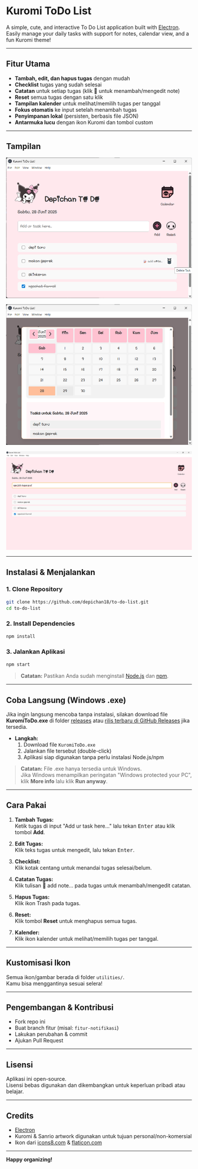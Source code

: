 # Kuromi ToDo List

A simple, cute, and interactive To Do List application built with [Electron](https://electronjs.org). Easily manage your daily tasks with support for notes, calendar view, and a fun Kuromi theme!

---

## Fitur Utama

- **Tambah, edit, dan hapus tugas** dengan mudah
- **Checklist** tugas yang sudah selesai
- **Catatan** untuk setiap tugas (klik 📝 untuk menambah/mengedit note)
- **Reset** semua tugas dengan satu klik
- **Tampilan kalender** untuk melihat/memilih tugas per tanggal
- **Fokus otomatis** ke input setelah menambah tugas
- **Penyimpanan lokal** (persisten, berbasis file JSON)
- **Antarmuka lucu** dengan ikon Kuromi dan tombol custom

---

## Tampilan

![Tampilan Utama](assets/image.png)

![Tampilan Kalender](assets/image2.png)

![Tampilan FullScreen](assets/image3.png)

---

## Instalasi & Menjalankan

### 1. Clone Repository

```bash
git clone https://github.com/depichan18/to-do-list.git
cd to-do-list
```

### 2. Install Dependencies

```bash
npm install
```

### 3. Jalankan Aplikasi

```bash
npm start
```

> **Catatan:** Pastikan Anda sudah menginstall [Node.js](https://nodejs.org/) dan [npm](https://www.npmjs.com/).

---

## Coba Langsung (Windows .exe)

Jika ingin langsung mencoba tanpa instalasi, silakan download file **KuromiToDo.exe** di folder [releases](./releases) atau [rilis terbaru di GitHub Releases](https://github.com/depichan/to-do-list) jika tersedia.

- **Langkah:**
  1. Download file `KuromiToDo.exe`
  2. Jalankan file tersebut (double-click)
  3. Aplikasi siap digunakan tanpa perlu instalasi Node.js/npm

> **Catatan:** File .exe hanya tersedia untuk Windows.  
> Jika Windows menampilkan peringatan "Windows protected your PC", klik **More info** lalu klik **Run anyway**.

---

## Cara Pakai

1. **Tambah Tugas:**  
   Ketik tugas di input "Add ur task here..." lalu tekan <kbd>Enter</kbd> atau klik tombol **Add**.

2. **Edit Tugas:**  
   Klik teks tugas untuk mengedit, lalu tekan <kbd>Enter</kbd>.

3. **Checklist:**  
   Klik kotak centang untuk menandai tugas selesai/belum.

4. **Catatan Tugas:**  
   Klik tulisan 📝 add note... pada tugas untuk menambah/mengedit catatan.

5. **Hapus Tugas:**  
   Klik ikon Trash pada tugas.

6. **Reset:**  
   Klik tombol **Reset** untuk menghapus semua tugas.

7. **Kalender:**  
   Klik ikon kalender untuk melihat/memilih tugas per tanggal.

---

## Kustomisasi Ikon

Semua ikon/gambar berada di folder `utilities/`.  
Kamu bisa menggantinya sesuai selera!

---

## Pengembangan & Kontribusi

- Fork repo ini
- Buat branch fitur (misal: `fitur-notifikasi`)
- Lakukan perubahan & commit
- Ajukan Pull Request

---

## Lisensi

Aplikasi ini open-source.  
Lisensi bebas digunakan dan dikembangkan untuk keperluan pribadi atau belajar.

---

##  Credits

- [Electron](https://electronjs.org/)
- Kuromi & Sanrio artwork digunakan untuk tujuan personal/non-komersial
- Ikon dari [icons8.com](https://icons8.com/) & [flaticon.com](https://www.flaticon.com/)

---

**Happy organizing!**
